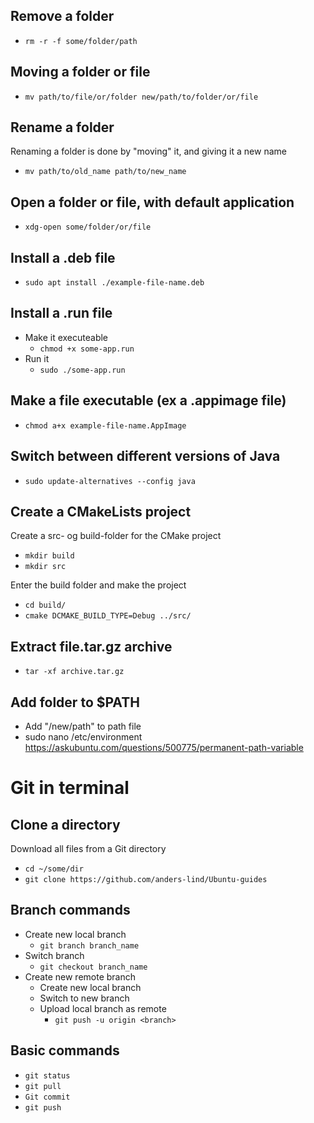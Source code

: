 ## Remove a folder
- `rm -r -f some/folder/path`


## Moving a folder or file
- `mv path/to/file/or/folder new/path/to/folder/or/file` 


## Rename a folder
Renaming a folder is done by "moving" it, and giving it a new name
- `mv path/to/old_name path/to/new_name`


## Open a folder or file, with default application
- `xdg-open some/folder/or/file`


## Install a .deb file
- `sudo apt install ./example-file-name.deb`


## Install a .run file
- Make it executeable
  - `chmod +x some-app.run`
- Run it
  - `sudo ./some-app.run`


## Make a file executable (ex a .appimage file)
- `chmod a+x example-file-name.AppImage`


## Switch between different versions of Java
- `sudo update-alternatives --config java`


## Create a CMakeLists project
Create a src- og build-folder for the CMake project
- `mkdir build`
- `mkdir src`

Enter the build folder and make the project
- `cd build/`
- `cmake DCMAKE_BUILD_TYPE=Debug ../src/`


## Extract file.tar.gz archive
- `tar -xf archive.tar.gz`

## Add folder to $PATH
- Add "/new/path" to path file
- sudo nano /etc/environment
https://askubuntu.com/questions/500775/permanent-path-variable


# Git in terminal
## Clone a directory
Download all files from a Git directory
- `cd ~/some/dir`
- `git clone https://github.com/anders-lind/Ubuntu-guides`

## Branch commands
- Create new local branch
  - `git branch branch_name`
- Switch branch
  - `git checkout branch_name`
- Create new remote branch
  - Create new local branch
  - Switch to new branch
  - Upload local branch as remote
    - `git push -u origin <branch>`

## Basic commands
- `git status`
- `git pull`
- `Git commit`
- `git push`

